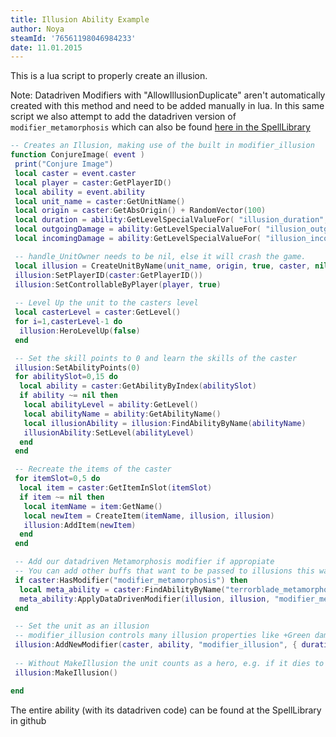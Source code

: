 ```yaml
---
title: Illusion Ability Example
author: Noya
steamId: '76561198046984233'
date: 11.01.2015
---
```


This is a lua script to properly create an illusion.

Note: Datadriven Modifiers with "AllowIllusionDuplicate" aren't automatically created with this method and need to be added manually in lua. In this same script we also attempt to add the datadriven version of `modifier_metamorphosis` which can also be found [here in the SpellLibrary](https://github.com/Pizzalol/SpellLibrary/blob/SpellLibrary/game/dota_addons/spelllibrary/scripts/npc/abilities/terrorblade_metamorphosis_datadriven.txt)

~~~lua
-- Creates an Illusion, making use of the built in modifier_illusion
function ConjureImage( event )
 print("Conjure Image")
 local caster = event.caster
 local player = caster:GetPlayerID()
 local ability = event.ability
 local unit_name = caster:GetUnitName()
 local origin = caster:GetAbsOrigin() + RandomVector(100)
 local duration = ability:GetLevelSpecialValueFor( "illusion_duration", ability:GetLevel() - 1 )
 local outgoingDamage = ability:GetLevelSpecialValueFor( "illusion_outgoing_damage", ability:GetLevel()-1)
 local incomingDamage = ability:GetLevelSpecialValueFor( "illusion_incoming_damage", ability:GetLevel()-1)

 -- handle_UnitOwner needs to be nil, else it will crash the game.
 local illusion = CreateUnitByName(unit_name, origin, true, caster, nil, caster:GetTeamNumber())
 illusion:SetPlayerID(caster:GetPlayerID())
 illusion:SetControllableByPlayer(player, true)
 
 -- Level Up the unit to the casters level
 local casterLevel = caster:GetLevel()
 for i=1,casterLevel-1 do
  illusion:HeroLevelUp(false)
 end

 -- Set the skill points to 0 and learn the skills of the caster
 illusion:SetAbilityPoints(0)
 for abilitySlot=0,15 do
  local ability = caster:GetAbilityByIndex(abilitySlot)
  if ability ~= nil then 
   local abilityLevel = ability:GetLevel()
   local abilityName = ability:GetAbilityName()
   local illusionAbility = illusion:FindAbilityByName(abilityName)
   illusionAbility:SetLevel(abilityLevel)
  end
 end

 -- Recreate the items of the caster
 for itemSlot=0,5 do
  local item = caster:GetItemInSlot(itemSlot)
  if item ~= nil then
   local itemName = item:GetName()
   local newItem = CreateItem(itemName, illusion, illusion)
   illusion:AddItem(newItem)
  end
 end

 -- Add our datadriven Metamorphosis modifier if appropiate
 -- You can add other buffs that want to be passed to illusions this way
 if caster:HasModifier("modifier_metamorphosis") then
  local meta_ability = caster:FindAbilityByName("terrorblade_metamorphosis_datadriven")
  meta_ability:ApplyDataDrivenModifier(illusion, illusion, "modifier_metamorphosis", nil)
 end

 -- Set the unit as an illusion
 -- modifier_illusion controls many illusion properties like +Green damage not adding to the unit damage, not being able to cast spells and the team-only blue particle 
 illusion:AddNewModifier(caster, ability, "modifier_illusion", { duration = duration, outgoing_damage = outgoingDamage, incoming_damage = incomingDamage })
 
 -- Without MakeIllusion the unit counts as a hero, e.g. if it dies to neutrals it says killed by neutrals, it respawns, etc.
 illusion:MakeIllusion()

end
~~~

The entire ability (with its datadriven code) can be found at the SpellLibrary in github

